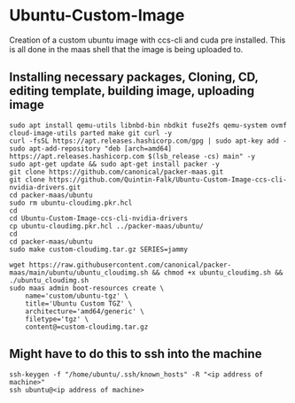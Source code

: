 # Ubuntu-Custom-Image
Creation of a custom ubuntu image with ccs-cli and cuda pre installed. This is all done in the maas shell that the image is being uploaded to.

<h2>Installing necessary packages, Cloning, CD, editing template, building image, uploading image</h2>

    sudo apt install qemu-utils libnbd-bin nbdkit fuse2fs qemu-system ovmf cloud-image-utils parted make git curl -y
    curl -fsSL https://apt.releases.hashicorp.com/gpg | sudo apt-key add -
    sudo apt-add-repository "deb [arch=amd64] https://apt.releases.hashicorp.com $(lsb_release -cs) main" -y
    sudo apt-get update && sudo apt-get install packer -y
    git clone https://github.com/canonical/packer-maas.git
    git clone https://github.com/Quintin-Falk/Ubuntu-Custom-Image-ccs-cli-nvidia-drivers.git
    cd packer-maas/ubuntu
    sudo rm ubuntu-cloudimg.pkr.hcl
    cd 
    cd Ubuntu-Custom-Image-ccs-cli-nvidia-drivers
    cp ubuntu-cloudimg.pkr.hcl ../packer-maas/ubuntu/
    cd
    cd packer-maas/ubuntu
    sudo make custom-cloudimg.tar.gz SERIES=jammy
    
    wget https://raw.githubusercontent.com/canonical/packer-maas/main/ubuntu/ubuntu_cloudimg.sh && chmod +x ubuntu_cloudimg.sh && ./ubuntu_cloudimg.sh
    sudo maas admin boot-resources create \
        name='custom/ubuntu-tgz' \
        title='Ubuntu Custom TGZ' \
        architecture='amd64/generic' \
        filetype='tgz' \
        content@=custom-cloudimg.tar.gz
        
<h2>Might have to do this to ssh into the machine</h2>

    ssh-keygen -f "/home/ubuntu/.ssh/known_hosts" -R "<ip address of machine>"
    ssh ubuntu@<ip address of machine>

    

